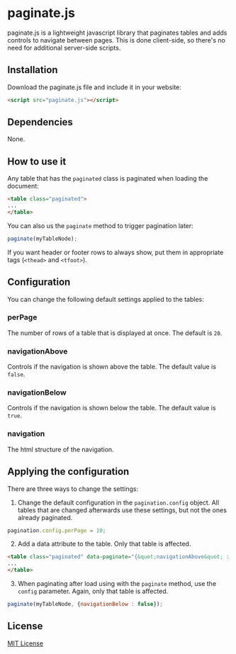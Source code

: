 # paginate.js
paginate.js is a lightweight javascript library that paginates tables and adds controls to navigate between pages. This is done client-side, so there's no need for additional server-side scripts.

## Installation
Download the paginate.js file and include it in your website:
```html
<script src="paginate.js"></script>
```

## Dependencies
None.

## How to use it
Any table that has the ```paginated``` class is paginated when loading the document:
```html
<table class="paginated">
...
</table>
```
You can also us the ```paginate``` method to trigger pagination later:
```js
paginate(myTableNode);
```
If you want header or footer rows to always show, put them in appropriate tags (```<thead>``` and ```<tfoot>```).

## Configuration

You can change the following default settings applied to the tables:

### perPage
The number of rows of a table that is displayed at once. The default is ```20```.

### navigationAbove
Controls if the navigation is shown above the table. The default value is ```false```.

### navigationBelow
Controls if the navigation is shown below the table. The default value is ```true```.

### navigation
The html structure of the navigation.

## Applying the configuration

There are three ways to change the settings:

1. Change the default configuration in the ```pagination.config``` object. All tables that are changed afterwards use
these settings, but not the ones already paginated.
```js
pagination.config.perPage = 10;
```
2. Add a data attribute to the table. Only that table is affected.
```html
<table class="paginated" data-paginate="{&quot;navigationAbove&quot; : true}">
...
</table>
```
3. When paginating after load using with the ```paginate``` method, use the ```config``` parameter. Again, only that
table is affected.
```js
paginate(myTableNode, {navigationBelow : false});
```
## License

[MIT License](LICENSE)
